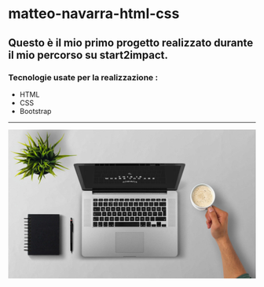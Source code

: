 # matteo-navarra-html-css


## Questo è il mio primo progetto  realizzato durante il mio percorso su start2impact.


### Tecnologie usate per la realizzazione :
- HTML 
- CSS 
- Bootstrap
****
<img src="https://github.com/Matteo-Navarra/matteo-navarra-html-css/blob/master/img/imgH.jpg?raw=true" width="550">
